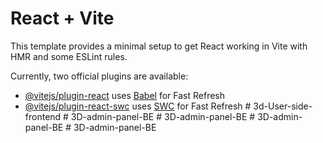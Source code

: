 # React + Vite

This template provides a minimal setup to get React working in Vite with HMR and some ESLint rules.

Currently, two official plugins are available:

- [@vitejs/plugin-react](https://github.com/vitejs/vite-plugin-react/blob/main/packages/plugin-react/README.md) uses [Babel](https://babeljs.io/) for Fast Refresh
- [@vitejs/plugin-react-swc](https://github.com/vitejs/vite-plugin-react-swc) uses [SWC](https://swc.rs/) for Fast Refresh
#   3 d - U s e r - s i d e - f r o n t e n d  
 #   3 D - a d m i n - p a n e l - B E  
 #   3 D - a d m i n - p a n e l - B E  
 #   3 D - a d m i n - p a n e l - B E  
 #   3 D - a d m i n - p a n e l - B E  
 